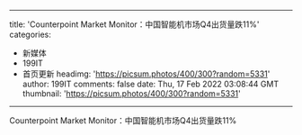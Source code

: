 
---
title: 'Counterpoint Market Monitor：中国智能机市场Q4出货量跌11%'
categories: 
 - 新媒体
 - 199IT
 - 首页更新
headimg: 'https://picsum.photos/400/300?random=5331'
author: 199IT
comments: false
date: Thu, 17 Feb 2022 03:08:44 GMT
thumbnail: 'https://picsum.photos/400/300?random=5331'
---

<div>   
Counterpoint Market Monitor：中国智能机市场Q4出货量跌11%  
</div>
            